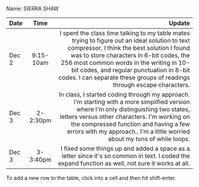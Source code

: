 Name: SIERRA SHAW

| Date  |   Time    |                                                                                                                                                                                                                                                                                                                                                     Update |
|:------|:---------:|-----------------------------------------------------------------------------------------------------------------------------------------------------------------------------------------------------------------------------------------------------------------------------------------------------------------------------------------------------------:|
| Dec 2 | 9:15-10am | I spent the class time talking to my table mates trying to figure out an ideal solution to text compressor. I think the best solution I found was to store characters in 6-bit codes, the 256 most common words in the writing in 10-bit codes, and regular punctuation in 8-bit codes. I can separate these groups of readings through escape characters. |
| Dec 3 | 2-2:30pm  |                                                In class, I started coding through my approach. I'm starting with a more simplified version where I'm only distinguishing two states, letters versus other characters. I'm working on the compressed function and having a few errors with my approach.. I'm a little worried about my tons of while loops. |
| Dec 3 | 3-3:40pm  |                                                                                                                                                                                                          I fixed some things up and added a space as a letter since it's so common in text. I coded the expand function as well, not sure it works at all. |


To add a new row to the table, click into a cell and then hit shift-enter.